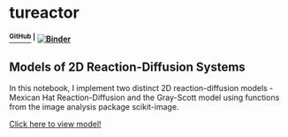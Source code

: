 # tureactor
#### [<sup>GitHub</sup>](https://github.com/shivChitinous/tureactor) <sup>|</sup> [![Binder](https://mybinder.org/badge_logo.svg)](https://mybinder.org/v2/gh/shivChitinous/tureactor/master)

## Models of 2D Reaction-Diffusion Systems

In this notebook, I implement two distinct 2D reaction-diffusion models - Mexican Hat Reaction-Diffusion and the Gray-Scott model using functions from the image analysis package scikit-image.

[Click here to view model!](https://shivchitinous.github.io/tureactor/Reaction-Diffusion)
